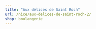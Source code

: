 ```yaml
---
title: "Aux délices de Saint Roch"
url: /nice/aux-delices-de-saint-roch-2/
shop: boulangerie
---
```

